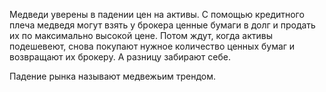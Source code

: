 Медведи уверены в падении цен на активы.  С помощью кредитного плеча медведя могут взять у брокера ценные бумаги в долг и продать их по максимально высокой цене. Потом ждут, когда активы подешевеют, снова покупают нужное количество ценных бумаг и возвращают их брокеру. А разницу забирают себе.

Падение рынка называют медвежьим трендом.